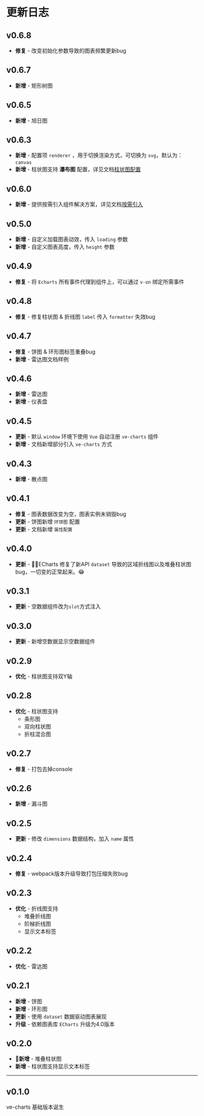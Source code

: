 # 更新日志

## v0.6.8

* **修复** - 改变初始化参数导致的图表频繁更新bug

## v0.6.7

* **新增** - 矩形树图

## v0.6.5

* **新增** - 旭日图

## v0.6.3

* **新增** - 配置项 `renderer` ，用于切换渲染方式，可切换为 `svg`，默认为：`canvas`
* **新增** - 柱状图支持 **瀑布图** 配置，详见文档[柱状图配置]()

## v0.6.0

* **新增** - 提供按需引入组件解决方案，详见文档[按需引入](https://vueblocks.github.io/ve-charts/#/base-usage)

## v0.5.0

* **新增** - 自定义加载图表动效，传入 `loading` 参数
* **新增** - 自定义图表高度，传入 `height` 参数

## v0.4.9

* **修复** - 将 `Echarts` 所有事件代理到组件上，可以通过 `v-on` 绑定所需事件

## v0.4.8

* **修复** - 修复柱状图 & 折线图 `label` 传入 `formatter` 失效bug

## v0.4.7

* **修复** - 饼图 & 环形图标签重叠bug
* **新增** - 雷达图文档样例 

## v0.4.6

* **新增** - 雷达图
* **新增** - 仪表盘

## v0.4.5 

* **更新** - 默认 `window` 环境下使用 `Vue` 自动注册 `ve-charts` 组件
* **新增** - 文档新增部分引入 `ve-charts` 方式

## v0.4.3

* **新增** - 散点图

## v0.4.1

* **修复** - 图表数据改变为空，图表实例未销毁bug
* **更新** - 饼图新增 `环饼图` 配置
* **更新** - 文档新增 `属性配置`

## v0.4.0

* **更新** - ECharts 修复了新API `dataset` 导致的区域折线图以及堆叠柱状图bug，一切变的正常起来。😂

## v0.3.1

* **更新** - 空数据组件改为`slot`方式注入

## v0.3.0

* **更新** - 新增空数据显示空数据组件

## v0.2.9

* **优化** - 柱状图支持双Y轴

## v0.2.8

* **优化** - 柱状图支持
  * 条形图
  * 双向柱状图
  * 折柱混合图

## v0.2.7

* **修复** - 打包去掉console

## v0.2.6

* **新增** - 漏斗图

## v0.2.5

* **更新** - 修改 `dimensions` 数据结构，加入 `name` 属性

## v0.2.4

* **修复** - webpack版本升级导致打包压缩失败bug

## v0.2.3

* **优化** - 折线图支持
  * 堆叠折线图
  * 阶梯折线图
  * 显示文本标签

## v0.2.2

* **优化** - 雷达图

## v0.2.1

* **新增** - 饼图
* **新增** - 环形图
* **更新** - 使用 `dataset` 数据驱动图表展现
* **升级** - 依赖图表库 `ECharts` 升级为4.0版本

## v0.2.0

* **新增** - 堆叠柱状图
* **新增** - 柱状图支持显示文本标签

---

## v0.1.0

ve-charts 基础版本诞生